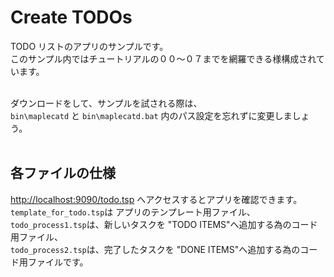 # Create TODOs

TODO リストのアプリのサンプルです。<br/>
このサンプル内ではチュートリアルの００～０７までを網羅できる様構成されています。<br/><br/>

ダウンロードをして、サンプルを試される際は、<br/>
`bin\maplecatd` と `bin\maplecatd.bat` 内のパス設定を忘れずに変更しましょう。<br/><br/>

## 各ファイルの仕様

[http://localhost:9090/todo.tsp](http://localhost:9090/todo.tsp) へアクセスするとアプリを確認できます。<br/>
`template_for_todo.tsp`は アプリのテンプレート用ファイル、<br/>
`todo_process1.tsp`は、新しいタスクを "TODO ITEMS"へ追加する為のコード用ファイル、<br/>
`todo_process2.tsp`は、完了したタスクを "DONE ITEMS"へ追加する為のコード用ファイルです。<br/>
